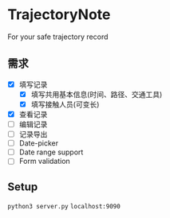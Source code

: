 # TrajectoryNote
 For your safe trajectory record  

## 需求
- [x] 填写记录
  - [x] 填写共用基本信息(时间、路径、交通工具)
  - [x] 填写接触人员(可变长)
- [x] 查看记录
- [ ] 编辑记录
- [ ] 记录导出
- [ ] Date-picker
- [ ] Date range support
- [ ] Form validation

## Setup
`python3 server.py`
`localhost:9090`
